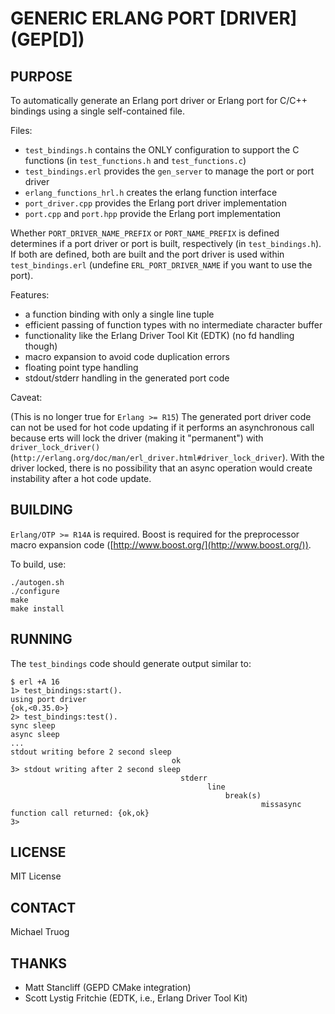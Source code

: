 # GENERIC ERLANG PORT \[DRIVER\] (GEP[D])

## PURPOSE

To automatically generate an Erlang port driver or Erlang port
for C/C++ bindings using a single self-contained file.


Files:

* `test_bindings.h` contains the ONLY configuration to support the C functions
  (in `test_functions.h` and `test_functions.c`)
* `test_bindings.erl` provides the `gen_server` to manage the port or
  port driver
* `erlang_functions_hrl.h` creates the erlang function interface
* `port_driver.cpp` provides the Erlang port driver implementation
* `port.cpp` and `port.hpp` provide the Erlang port implementation

Whether `PORT_DRIVER_NAME_PREFIX` or `PORT_NAME_PREFIX` is defined determines
if a port driver or port is built, respectively (in `test_bindings.h`).
If both are defined, both are built and the port driver is used within
`test_bindings.erl` (undefine `ERL_PORT_DRIVER_NAME` if you want to use
the port).


Features:

* a function binding with only a single line tuple
* efficient passing of function types with no intermediate character buffer
* functionality like the Erlang Driver Tool Kit (EDTK) (no fd handling though)
* macro expansion to avoid code duplication errors
* floating point type handling
* stdout/stderr handling in the generated port code


Caveat:

(This is no longer true for `Erlang >= R15`)
The generated port driver code can not be used for hot code updating
if it performs an asynchronous call because erts will lock the driver
(making it "permanent") with `driver_lock_driver()`
(`http://erlang.org/doc/man/erl_driver.html#driver_lock_driver`).
With the driver locked, there is no possibility that an async
operation would create instability after a hot code update.


## BUILDING

`Erlang/OTP >= R14A` is required.
Boost is required for the preprocessor macro expansion code
([http://www.boost.org/](http://www.boost.org/)).

To build, use:

    ./autogen.sh
    ./configure
    make
    make install

## RUNNING

The `test_bindings` code should generate output similar to:

    $ erl +A 16
    1> test_bindings:start().
    using port driver
    {ok,<0.35.0>}
    2> test_bindings:test().
    sync sleep
    async sleep
    ...
    stdout writing before 2 second sleep
                                        ok
    3> stdout writing after 2 second sleep
                                          stderr
                                                line
                                                    break(s)
                                                            missasync function call returned: {ok,ok}
    3> 


## LICENSE

MIT License


## CONTACT

Michael Truog <mjtruog at protonmail dot com>


## THANKS

* Matt Stancliff (GEPD CMake integration)
* Scott Lystig Fritchie (EDTK, i.e., Erlang Driver Tool Kit)

